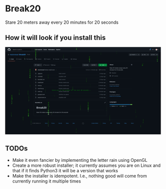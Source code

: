 # Break20
Stare 20 meters away every 20 minutes for 20 seconds

## How it will look if you install this
![alt text](https://github.com/maistrotoad/Break20/blob/main/break%2020%20in%20action.png?raw=true)

## TODOs

* Make it even fancier by implementing the letter rain using OpenGL
* Create a more robust installer; it currently assumes you are on Linux and that if it finds Python3 it will be a version that works
* Make the installer is idempotent. I.e., nothing good will come from currently running it multiple times
